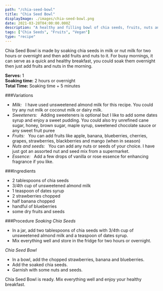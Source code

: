 ```yaml
---
path: "/chia-seed-bowl"
title: "Chia Seed Bowl"
displayImage: ./images/chia-seed-bowl.png
date: 2021-03-28T04:00:00.000Z
description: "A healthy and filling bowl of chia seeds, fruits, nuts and seeds."
tags: ["Chia Seeds", "Fruits", "Vegan"]
type: "recipe"
---
```


Chia Seed Bowl is made by soaking chia seeds in milk or nut milk for two hours or overnight and then add fruits and nuts to it. For busy mornings, it can serve as a quick and healthy breakfast, you could soak them overnight then just add fruits and nuts in the morning.

**Serves:** 1\
**Soaking time:** 2 hours or overnight\
**Total Time:** Soaking time + 5 minutes

###Variations
- *Milk:* &nbsp; I have used unsweetened almond milk for this recipe. You could try any nut milk or coconut milk or dairy milk. 
- *Sweeteners:* &nbsp; Adding sweeteners is optional but I like to add some dates syrup and enjoy a sweet pudding. You could also try unrefined cane sugar, honey, brown sugar, maple syrup, sweetened chocolate sauce or any sweet fruit puree
- *Fruits:* &nbsp; You can add fruits like apple, banana, blueberries, cherries, grapes, strawberries, blackberries and mango (when in season)
- *Nuts and seeds:* &nbsp; You can add any nuts or seeds of your choice. I have just got an assorted nut and seed mix from a supermarket.
- *Essence:* &nbsp; Add a few drops of vanilla or rose essence for enhancing fragrance if you like.

###Ingredients
- 2 tablespoons of chia seeds
- 3/4th cup of unsweetened almond milk
- 1 teaspoon of dates syrup
- 2 strawberries chopped
- half banana chopped
- handful of blueberries
- some dry fruits and seeds

###Procedure
*Soaking Chia Seeds*

- In a jar, add two tablespoons of chia seeds with 3/4th cup of unsweetened almond milk and a teaspoon of dates syrup. 
- Mix everything well and store in the fridge for two hours or overnight. 

*Chia Seed Bowl*
- In a bowl, add the chopped strawberries, banana and blueberries. 
- Add the soaked chia seeds. 
- Garnish with some nuts and seeds. 

Chia Seed Bowl is ready. Mix everything well and enjoy your healthy breakfast.